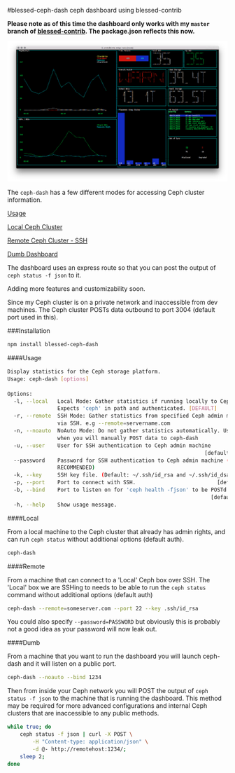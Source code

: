 #blessed-ceph-dash
ceph dashboard using blessed-contrib

**Please note as of this time the dashboard only works with my `master` branch of [blessed-contrib](https://github.com/xcezzz/blessed-contrib). The package.json reflects this now.**


![Image of blessed-ceph-dash](./screenshot.png)

The `ceph-dash` has a few different modes for accessing Ceph cluster information.

[Usage](#usage)

[Local Ceph Cluster](#local)

[Remote Ceph Cluster - SSH](#remote)

[Dumb Dashboard](#dumb)

The dashboard uses an express route so that you can post the output of `ceph status -f json` to it.

Adding more features and customizability soon.

Since my Ceph cluster is on a private network and inaccessible from dev machines. The Ceph cluster POSTs data outbound to port 3004 (default port used in this).

###Installation
```bash
npm install blessed-ceph-dash
```

####Usage

```bash
Display statistics for the Ceph storage platform.
Usage: ceph-dash [options]

Options:
  -l, --local   Local Mode: Gather statistics if running locally to Ceph.
                Expects 'ceph' in path and authenticated. [DEFAULT]
  -r, --remote  SSH Mode: Gather statistics from specified Ceph admin machine
                via SSH. e.g --remote=servername.com
  -n, --noauto  NoAuto Mode: Do not gather statistics automatically. Used for
                when you will manually POST data to ceph-dash
  -u, --user    User for SSH authentication to Ceph admin machine
                                                               [default: "root"]
  --password    Password for SSH authentication to Ceph admin machine (NOT
                RECOMMENDED)
  -k, --key     SSH key file. (Default: ~/.ssh/id_rsa and ~/.ssh/id_dsa)
  -p, --port    Port to connect with SSH.                          [default: 22]
  -b, --bind    Port to listen on for 'ceph health -fjson' to be POSTd to.
                                                                 [default: 3004]
  -h, --help    Show usage message.
```

####Local

From a local machine to the Ceph cluster that already has admin rights, and can run `ceph status` without additional options (default auth).

```bash
ceph-dash
```


####Remote

From a machine that can connect to a 'Local' Ceph box over SSH. The 'Local' box we are SSHing to needs to be able to run the `ceph status` command without additional options (default auth)

```bash
ceph-dash --remote=someserver.com --port 22 --key .ssh/id_rsa
```

You could also specify `--password=PASSWORD` but obviously this is probably not a good idea as your password will now leak out.


####Dumb

From a machine that you want to run the dashboard you will launch ceph-dash and it will listen on a public port.

```bash
ceph-dash --noauto --bind 1234
```

Then from inside your Ceph network you will POST the output of `ceph status -f json` to the machine that is running the dashboard. This method may be required for more advanced configurations and internal Ceph clusters that are inaccessible to any public methods.

```bash
while true; do 
    ceph status -f json | curl -X POST \
    	-H "Content-type: application/json" \
    	-d @- http://remotehost:1234/; 
    sleep 2; 
done
```
